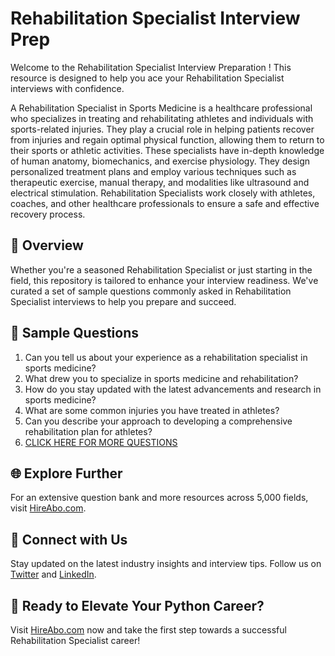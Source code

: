 # Rehabilitation Specialist Interview Prep

Welcome to the Rehabilitation Specialist Interview Preparation ! This resource is designed to help you ace your Rehabilitation Specialist interviews with confidence.

A Rehabilitation Specialist in Sports Medicine is a healthcare professional who specializes in treating and rehabilitating athletes and individuals with sports-related injuries. They play a crucial role in helping patients recover from injuries and regain optimal physical function, allowing them to return to their sports or athletic activities. These specialists have in-depth knowledge of human anatomy, biomechanics, and exercise physiology. They design personalized treatment plans and employ various techniques such as therapeutic exercise, manual therapy, and modalities like ultrasound and electrical stimulation. Rehabilitation Specialists work closely with athletes, coaches, and other healthcare professionals to ensure a safe and effective recovery process.

## 🚀 Overview

Whether you're a seasoned Rehabilitation Specialist or just starting in the field, this repository is tailored to enhance your interview readiness. We've curated a set of sample questions commonly asked in Rehabilitation Specialist interviews to help you prepare and succeed.

## 📝 Sample Questions

1. Can you tell us about your experience as a rehabilitation specialist in sports medicine?
2. What drew you to specialize in sports medicine and rehabilitation?
3. How do you stay updated with the latest advancements and research in sports medicine?
4. What are some common injuries you have treated in athletes?
5. Can you describe your approach to developing a comprehensive rehabilitation plan for athletes?
6. [CLICK HERE FOR MORE QUESTIONS](https://hireabo.com/job/15_1_7/Rehabilitation%20Specialist)

## 🌐 Explore Further

For an extensive question bank and more resources across 5,000 fields, visit [HireAbo.com](https://www.hireabo.com).

## 📱 Connect with Us

Stay updated on the latest industry insights and interview tips. Follow us on [Twitter](https://twitter.com/hireabo) and [LinkedIn](https://www.linkedin.com/in/hire-abo-3609972a8/).

## 🚀 Ready to Elevate Your Python Career?

Visit [HireAbo.com](https://www.hireabo.com) now and take the first step towards a successful Rehabilitation Specialist career!